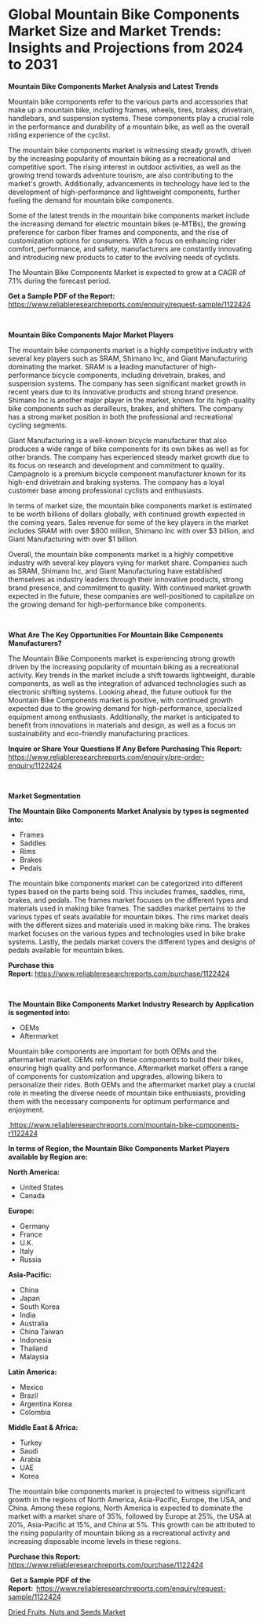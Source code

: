 <p><h1>Global Mountain Bike Components Market Size and Market Trends: Insights and Projections from 2024 to 2031</h1></p><p><strong>Mountain Bike Components Market Analysis and Latest Trends</strong></p>
<p><p>Mountain bike components refer to the various parts and accessories that make up a mountain bike, including frames, wheels, tires, brakes, drivetrain, handlebars, and suspension systems. These components play a crucial role in the performance and durability of a mountain bike, as well as the overall riding experience of the cyclist.</p><p>The mountain bike components market is witnessing steady growth, driven by the increasing popularity of mountain biking as a recreational and competitive sport. The rising interest in outdoor activities, as well as the growing trend towards adventure tourism, are also contributing to the market's growth. Additionally, advancements in technology have led to the development of high-performance and lightweight components, further fueling the demand for mountain bike components.</p><p>Some of the latest trends in the mountain bike components market include the increasing demand for electric mountain bikes (e-MTBs), the growing preference for carbon fiber frames and components, and the rise of customization options for consumers. With a focus on enhancing rider comfort, performance, and safety, manufacturers are constantly innovating and introducing new products to cater to the evolving needs of cyclists.</p><p>The Mountain Bike Components Market is expected to grow at a CAGR of 7.1% during the forecast period.</p></p>
<p><strong>Get a Sample PDF of the Report:&nbsp;</strong> <a href="https://www.reliableresearchreports.com/enquiry/request-sample/1122424">https://www.reliableresearchreports.com/enquiry/request-sample/1122424</a></p>
<p>&nbsp;</p>
<p><strong>Mountain Bike Components Major Market Players</strong></p>
<p><p>The mountain bike components market is a highly competitive industry with several key players such as SRAM, Shimano Inc, and Giant Manufacturing dominating the market. SRAM is a leading manufacturer of high-performance bicycle components, including drivetrain, brakes, and suspension systems. The company has seen significant market growth in recent years due to its innovative products and strong brand presence. Shimano Inc is another major player in the market, known for its high-quality bike components such as derailleurs, brakes, and shifters. The company has a strong market position in both the professional and recreational cycling segments.</p><p>Giant Manufacturing is a well-known bicycle manufacturer that also produces a wide range of bike components for its own bikes as well as for other brands. The company has experienced steady market growth due to its focus on research and development and commitment to quality. Campagnolo is a premium bicycle component manufacturer known for its high-end drivetrain and braking systems. The company has a loyal customer base among professional cyclists and enthusiasts.</p><p>In terms of market size, the mountain bike components market is estimated to be worth billions of dollars globally, with continued growth expected in the coming years. Sales revenue for some of the key players in the market includes SRAM with over $800 million, Shimano Inc with over $3 billion, and Giant Manufacturing with over $1 billion.</p><p>Overall, the mountain bike components market is a highly competitive industry with several key players vying for market share. Companies such as SRAM, Shimano Inc, and Giant Manufacturing have established themselves as industry leaders through their innovative products, strong brand presence, and commitment to quality. With continued market growth expected in the future, these companies are well-positioned to capitalize on the growing demand for high-performance bike components.</p></p>
<p>&nbsp;</p>
<p><strong>What Are The Key Opportunities For Mountain Bike Components Manufacturers?</strong></p>
<p><p>The Mountain Bike Components market is experiencing strong growth driven by the increasing popularity of mountain biking as a recreational activity. Key trends in the market include a shift towards lightweight, durable components, as well as the integration of advanced technologies such as electronic shifting systems. Looking ahead, the future outlook for the Mountain Bike Components market is positive, with continued growth expected due to the growing demand for high-performance, specialized equipment among enthusiasts. Additionally, the market is anticipated to benefit from innovations in materials and design, as well as a focus on sustainability and eco-friendly manufacturing practices.</p></p>
<p><strong>Inquire or Share Your Questions If Any Before Purchasing This Report:</strong> <a href="https://www.reliableresearchreports.com/enquiry/pre-order-enquiry/1122424">https://www.reliableresearchreports.com/enquiry/pre-order-enquiry/1122424</a></p>
<p>&nbsp;</p>
<p><strong>Market Segmentation</strong></p>
<p><strong>The Mountain Bike Components Market Analysis by types is segmented into:</strong></p>
<p><ul><li>Frames</li><li>Saddles</li><li>Rims</li><li>Brakes</li><li>Pedals</li></ul></p>
<p><p>The mountain bike components market can be categorized into different types based on the parts being sold. This includes frames, saddles, rims, brakes, and pedals. The frames market focuses on the different types and materials used in making bike frames. The saddles market pertains to the various types of seats available for mountain bikes. The rims market deals with the different sizes and materials used in making bike rims. The brakes market focuses on the various types and technologies used in bike brake systems. Lastly, the pedals market covers the different types and designs of pedals available for mountain bikes.</p></p>
<p><strong>Purchase this Report:&nbsp;</strong><a href="https://www.reliableresearchreports.com/purchase/1122424">https://www.reliableresearchreports.com/purchase/1122424</a></p>
<p>&nbsp;</p>
<p><strong>The Mountain Bike Components Market Industry Research by Application is segmented into:</strong></p>
<p><ul><li>OEMs</li><li>Aftermarket</li></ul></p>
<p><p>Mountain bike components are important for both OEMs and the aftermarket market. OEMs rely on these components to build their bikes, ensuring high quality and performance. Aftermarket market offers a range of components for customization and upgrades, allowing bikers to personalize their rides. Both OEMs and the aftermarket market play a crucial role in meeting the diverse needs of mountain bike enthusiasts, providing them with the necessary components for optimum performance and enjoyment.</p></p>
<p><a href="https://www.reliableresearchreports.com/mountain-bike-components-r1122424">&nbsp;https://www.reliableresearchreports.com/mountain-bike-components-r1122424</a></p>
<p><strong>In terms of Region, the Mountain Bike Components Market Players available by Region are:</strong></p>
<p>
    <p> <strong> North America: </strong>
        <ul>
            <li>United States</li>
            <li>Canada</li>
        </ul>
        </p> 
    <p> <strong> Europe: </strong>
        <ul>
            <li>Germany</li>
            <li>France</li>
            <li>U.K.</li>
            <li>Italy</li>
            <li>Russia</li>
        </ul>
        </p> 
    <p> <strong> Asia-Pacific: </strong>
        <ul>
            <li>China</li>
            <li>Japan</li>
            <li>South Korea</li>
            <li>India</li>
            <li>Australia</li>
            <li>China Taiwan</li>
            <li>Indonesia</li>
            <li>Thailand</li>
            <li>Malaysia</li>
        </ul>
        </p> 
    <p> <strong> Latin America: </strong>
        <ul>
            <li>Mexico</li>
            <li>Brazil</li>
            <li>Argentina Korea</li>
            <li>Colombia</li>
        </ul>
        </p> 
    <p> <strong> Middle East & Africa: </strong>
        <ul>
            <li>Turkey</li>
            <li>Saudi</li>
            <li>Arabia</li>
            <li>UAE</li>
            <li>Korea</li>
        </ul>
    </p>
    </p>
<p><p>The mountain bike components market is projected to witness significant growth in the regions of North America, Asia-Pacific, Europe, the USA, and China. Among these regions, North America is expected to dominate the market with a market share of 35%, followed by Europe at 25%, the USA at 20%, Asia-Pacific at 15%, and China at 5%. This growth can be attributed to the rising popularity of mountain biking as a recreational activity and increasing disposable income levels in these regions.</p></p>
<p><strong>Purchase this Report: </strong><a href="https://www.reliableresearchreports.com/purchase/1122424">https://www.reliableresearchreports.com/purchase/1122424</a></p>
<p>&nbsp;<strong>Get a Sample PDF of the Report:&nbsp;&nbsp;</strong><a href="https://www.reliableresearchreports.com/enquiry/request-sample/1122424">https://www.reliableresearchreports.com/enquiry/request-sample/1122424</a></p>
<p><strong></strong></p>
<p><p><a href="https://github.com/cecuraprangm/Market-Research-Report-List-3/blob/main/dried-fruits-nuts-and-seeds-market.md">Dried Fruits, Nuts and Seeds Market</a></p></p>